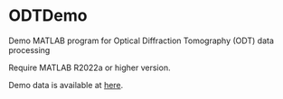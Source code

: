 # ODTDemo
Demo MATLAB program for Optical Diffraction Tomography (ODT) data processing

Require MATLAB R2022a or higher version.

Demo data is available at [here](https://drive.google.com/file/d/10QyexzHfRZ6S3d6xknMCRF3LrHak8n6B/view?usp=drive_link).
